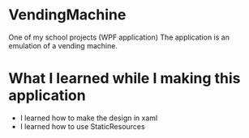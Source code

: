 # VendingMachine
One of my school projects (WPF application)
The application is an emulation of a vending machine.

# What I learned while I making this application
- I learned how to make the design in xaml
- I learned how to use StaticResources

